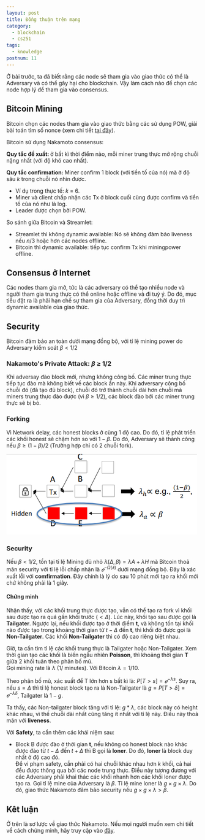 ```yaml
---
layout: post
title: Đồng thuận trên mạng
category:
  - blockchain
  - cs251
tags:
  - knowledge
postnum: 11
---
```

Ở bài trước, ta đã biết rằng các node sẽ tham gia vào giao thức có thể là Adversary và có thể gây hại cho blockchain. Vậy làm cách nào để chọn các node hợp lý để tham gia vào consensus.

## Bitcoin Mining

Bitcoin chọn các nodes tham gia vào giao thức bằng các sử dụng POW, giải bài toán tìm số nonce (xem chi tiết [tại đây](https://vanhger.github.io/blog/2023/07/20/cau-tao-block-va-pow/)).

Bitcoin sử dụng Nakamoto consensus:

<strong> Quy tắc đề xuất: </strong> ở bất kì thời điểm nào, mỗi miner trung thực mở rộng chuỗi nặng nhất (với độ khó cao nhất).

<strong> Quy tắc confirmation: </strong> Miner confirm 1 block (với tiền tố của nó) mà ở độ sâu $k$ trong chuỗi nó nhìn được.

- Ví dụ trong thực tế: $k$ = 6.
- Miner và client chấp nhận các Tx ở block cuối cùng được confirm và tiền tố của nó như là log.
- Leader được chọn bởi POW.

So sánh giữa Bitcoin và Streamlet:
- Streamlet thì không dynamic available: Nó sẽ không đảm bảo liveness nếu $n/3$ hoặc hơn các nodes offline.
- Bitcoin thì dynamic available: tiếp tục confirm Tx khi miningpower offline. 

## Consensus ở Internet

Các nodes tham gia mở, tức là các adversary có thể tạo nhiều node và người tham gia trung thực có thể online hoặc offline và đi tuỳ ý. Do đó, mục tiêu đặt ra là phải hạn chế sự tham gia của Adversary, đồng thời duy trì dynamic available của giao thức.

## Security

Bitcoin đảm bảo an toàn dưới mạng đồng bộ, với tỉ lệ mining power do Adversary kiểm soát $\beta < 1/2$

### Nakamoto's Private Attack: $\beta$ ≥ 1/2

Khi adversay đào block mới, nhưng không công bố. Các miner trung thực tiếp tục đào mà không biết về các block ẩn này. Khi adversary công bố chuỗi đó (đã tạo đủ block), chuỗi đó trở thành chuỗi dài hơn chuỗi mà miners trung thực đào được (vì $\beta \ge 1/2$), các block đào bởi các miner trung thực sẽ bị bỏ.

### Forking

Vì Network delay, các honest blocks ở cùng 1 độ cao. Do đó, tỉ lệ phát triển các khối honest sẽ chậm hơn so với $1 - \beta$. Do đó, Adversary sẽ thành công nếu $\beta \ge (1 - \beta) / 2$ (Trường hợp chỉ có 2 chuỗi fork).

<a class="post-image" >
	<img itemprop="image"  src="/assets/images/post_img/post11_1.PNG"/>
	</a>

### Security

Nếu $\beta < 1/2$, tồn tại tỉ lệ Mining đủ nhỏ $\lambda(\Delta,\beta) = \lambda A + \lambda H$ mà Bitcoin thoả mãn security với tỉ lệ lỗi chấp nhận là $𝑒^{−\Omega(𝑘)}$ dưới mạng đồng bộ. Đây là xác xuất lỗi với **comfirmation**. Đây chính là lý do sau 10 phút mới tạo ra khối mới chứ không phải là 1 giây.

#### Chứng minh

Nhận thấy, với các khối trung thực được tạo, vẫn có thể tạo ra fork vì khối sau được tạo ra quá gần khối trước ($< \Delta$). Lúc này, khối tạo sau được gọi là **Tailgater**. Ngược lại, nếu khối được tạo ở thời điểm **t**, và không tồn tại khối nào được tạo trong khoảng thời gian từ $t - \Delta$ đến **t**, thì khối đó được gọi là **Non-Tailgater**. Các khối **Non-Tailgater** thì có độ cao riêng biệt nhau.

Giờ, ta cần tìm tỉ lệ các khối trung thực là Tailgater hoặc Non-Tailgater. Xem thời gian tạo các khối là biến ngẫu nhiên **Poisson**, thì khoảng thời gian **T** giữa 2 khối tuân theo phân bố mũ. <br>
Gọi mining rate là $\lambda$ (1/ minutes). Với Bitcoin $\lambda = 1/10$.

Theo phân bố mũ, xác suất để T lớn hơn s bất kì là: $P[T > s] = 𝑒^{-λs}$. Suy ra, nếu $s = \Delta$ thì tỉ lệ honest block tạo ra là Non-Tailgater là $g = P[T > \delta] =  𝑒^{-\lambda \delta}$, Tailgater là $1 - g$.

Ta thấy, các Non-tailgater block tăng với tỉ lệ: $g*λ$, các block này có height khác nhau, vì thế chuỗi dài nhất cũng tăng ít nhất với tỉ lệ này. Điều này thoả mãn với **liveness**.

Với **Safety**, ta cần thêm các khái niệm sau:

- Block B được đào ở thời gian **t**, nếu không có honest block nào khác được đào từ $t−\Delta$ đến $t+\Delta$ thì B gọi là **loner**. Do đó, **loner** là block duy nhất ở độ cao đó. <br>
Để vi phạm safety, cần phải có hai chuỗi khác nhau hơn $k$ khối, cả hai đều được thông qua bởi các node trung thực. Điều này tương đương với các Adversary phải khai thác các khối nhanh hơn các khối loner được tạo ra. Gọi tỉ lệ mine của Adversary là $\beta$. Tỉ lệ mine loner là $g\times g \times \lambda$. Do đó, giao thức Nakamoto đảm bảo security nếu $g\times g \times \lambda > \beta$.

## Kêt luận

Ở trên là sơ lược về giao thức Nakamoto. Nếu mọi người muốn xem chi tiết về cách chứng minh, hãy truy cập vào [đây](https://eprint.iacr.org/2019/943.pdf).
